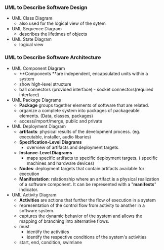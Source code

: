 ### UML to Describe Software Design

* UML Class Diagram
  * also used for the logical view of the sytem
* UML Sequence Diagram
  * describes the lifetimes of objects
* UML State Diagram
  * logical view

### UML to Describe Software Architecture

* UML Component Diagram
  * **Components **are independent, encapsulated units within a system
  * show high-level structure
  * ball connectors \(provided interface\) - socket connectors\(required interface\)
* UML Package Diagrams
  * **Package** groups together elements of software that are related. 
  * organize a complete system into packages of packageable elements. \(Data, classes, packages\)
  * access/import/merge, public and private
* UML Deployment Diagram
  * **artifacts**: physical results of the development process. \(eg. executable, installer, audio libaries\)
  * **Specification-Level Diagrams**
    * overview of artifacts and deployment targets. 
  * **Instance-Level Diagrams**
    * maps specific artifacts to specific deployment targets. \( specific machines and hardware devices\)
  * **Nodes**: deployment targets that contain artifacts available for execution
  * **Manifestation**: relationship where an artifact is a physical realization of a software component. It can be represented with a "**manifests**" indicator. 
* UML Activity Diagram
  * **Activities** are actions that further the flow of execution in a system
  * representation of the control flow from activity to another in a software system. 
  * captures the dynamic behavior of the system and allows the mapping of branching into alternative flows. 
  * must
    * identify the activities
    * identify the respective conditions of the system's activities
  * start, end, condition, swimlane



